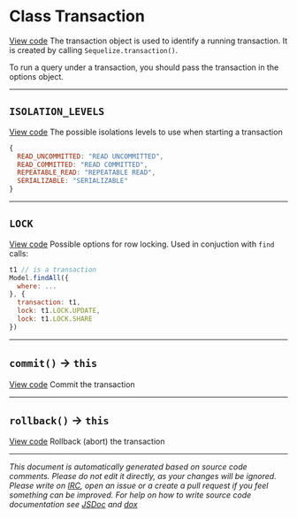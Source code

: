 <a name="transaction"></a>
# Class Transaction
[View code](https://github.com/sequelize/sequelize/blob/5be311997d5a07030ba62d9df1ab77ec52be415f/lib/transaction.js#L12)
The transaction object is used to identify a running transaction. It is created by calling `Sequelize.transaction()`.

To run a query under a transaction, you should pass the transaction in the options object.

***

<a name="isolation_levels"></a>
## `ISOLATION_LEVELS`
[View code](https://github.com/sequelize/sequelize/blob/5be311997d5a07030ba62d9df1ab77ec52be415f/lib/transaction.js#L45)
The possible isolations levels to use when starting a transaction

```js
{
  READ_UNCOMMITTED: "READ UNCOMMITTED",
  READ_COMMITTED: "READ COMMITTED",
  REPEATABLE_READ: "REPEATABLE READ",
  SERIALIZABLE: "SERIALIZABLE"
}
```


***

<a name="lock"></a>
## `LOCK`
[View code](https://github.com/sequelize/sequelize/blob/5be311997d5a07030ba62d9df1ab77ec52be415f/lib/transaction.js#L67)
Possible options for row locking. Used in conjuction with `find` calls:

```js
t1 // is a transaction
Model.findAll({
  where: ...
}, {
  transaction: t1,
  lock: t1.LOCK.UPDATE,
  lock: t1.LOCK.SHARE
})
```

***

<a name="commit"></a>
## `commit()` -> `this`
[View code](https://github.com/sequelize/sequelize/blob/5be311997d5a07030ba62d9df1ab77ec52be415f/lib/transaction.js#L77)
Commit the transaction


***

<a name="rollback"></a>
## `rollback()` -> `this`
[View code](https://github.com/sequelize/sequelize/blob/5be311997d5a07030ba62d9df1ab77ec52be415f/lib/transaction.js#L98)
Rollback (abort) the transaction


***

_This document is automatically generated based on source code comments. Please do not edit it directly, as your changes will be ignored. Please write on <a href="irc://irc.freenode.net/#sequelizejs">IRC</a>, open an issue or a create a pull request if you feel something can be improved. For help on how to write source code documentation see [JSDoc](http://usejsdoc.org) and [dox](https://github.com/tj/dox)_